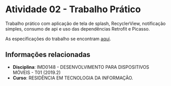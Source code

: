 # Atividade 02 - Trabalho Prático

Trabalho prático com aplicação de tela de splash, RecyclerView, notificação simples, consumo de api e uso das dependências Retrofit e Picasso.

As especificações do trabalho se encontram [aqui](https://github.com/raquel-oliveira/trabalho2/blob/master/Trabalho_Pratico_-_2019-2.pdf).

## Informações relacionadas
- **Disciplina**: IMD0148 - DESENVOLVIMENTO PARA DISPOSITIVOS MÓVEIS - T01 (2019.2)
- **Curso**: RESIDÊNCIA EM TECNOLOGIA DA INFORMAÇÃO.

